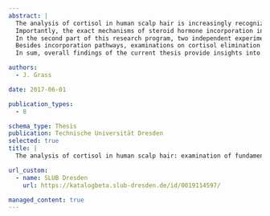 ```yaml
---
abstract: |
  The analysis of cortisol in human scalp hair is increasingly recognized as a promising new endocrine measure of long-term systemic cortisol secretion in the context of chronic stress research. Hair cortisol concentrations (hairF) are assumed to result from continuous incorporation of cortisol into slowly growing hair and to thus reflect integrated cortisol levels over the time period of hair growth. Due to their retrospective and long-term nature, hairF should be intra-individually stable and unaffected by situational variability. Over the past years, cumulative evidence has supported several of the general assumptions underlying hair cortisol analysis, such as the overall validity, high test-retest reliability of hairF as well as robustness to several potential sociodemographic or hair-related covariates. However, more research on fundamental methodological questions of this relatively new method is warranted.
  Importantly, the exact mechanisms of steroid hormone incorporation into hair are still not satisfactorily understood. External incorporation of cortisol, originating from sweat, is continually discussed as a potentially relevant source of hairF. Further, there are still concerns about whether hairF are indeed not altered by acute situational influences. To address these issues, one focus of the present research program was to explore the possibility that cortisol from sweat contributes to hairF and that hairF may be subject to acute sweat-inducing interventions. For this, the first part of this thesis includes the validation of an analytical procedure to measure cortisol concentrations in sweat (sweatF) and determination of sweatF in natural sweat samples (study I) as well as examinations on effects of incubating human scalp hair in a hydrocortisone-containing artificial sweat solution on hairF (studies II & III). Results show that cortisol is present in human sweat in concentrations that are strongly related to those in saliva. Further, the findings consistently reveal higher hairF after exposing hair to artificial sweat under in vitro and in vivo conditions, respectively. Combined, these findings show initial evidence for the assumption that cortisol in sweat may be a relevant source of hairF.
  In the second part of this research program, two independent experimental in vivo studies were conducted that explored whether hairF are subject to acute variation, potentially related to cortisol incorporation from sweat. For this, healthy individuals either underwent a treadmill run in which sweating together with a systemic cortisol reaction was provoked (study IV) or took part in a sauna bathing challenge in which sweat production was induced without systemic cortisol reactivity (study V). Findings show that hairF as well as hair cortisone concentrations (hairE) are not altered by single sweat-inducing interventions and unrelated to acute salivary cortisol reactivity. In addition, findings indicate that hairF and hairE were not subject to diurnal variation. Thus, the outcome of this work provides support for the ‘classical’ model of hair cortisol, which holds that hairF represent a stable retrospective marker of systemic cortisol production. Further, the findings substantiate the potential value of hairE for obtaining information on long-term systemic cortisol levels.
  Besides incorporation pathways, examinations on cortisol elimination mechanisms from hair are essential to understand the complex nature of hairF. Here, ultraviolet/sunlight radiation constitutes a potentially important factor that has received little attention in hair cortisol analysis so far. The third part of the present doctoral thesis thus conducted a first comprehensive investigation into this topic. Three studies examined the stability of cortisol molecules to radiant energy (study VI) and effects of a single short-term artificial light irradiation (study VII) and long-term naturalistic sunlight radiation (study VIII) on hairF and hairE in human scalp hair samples. Results consistently reveal that longer light exposure resulted in a decrease of hairF and hairE under in vitro conditions. However, the magnitude of this effect under real-life testing conditions needs to be determined in future research. Notwithstanding, our data strongly suggest that hair samples for steroid analyses need to be stored in a dark environment. 
  In sum, overall findings of the current thesis provide insights into basic methodological aspects of hair cortisol analysis. The research proves the robustness of hairF (and hairE) to acute situational influences and thus further highlights the potential of hairF as an intra-individually stable measure primarily reflecting long-term systemic cortisol levels. However, the investigations also point to a possible confounding influence of individual perspiration on hairF, potentially related to external deposition of cortisol from sweat into hair. Further, the present thesis shows initial evidence for individual-level sunlight exposure as a possible confound in hair steroid analysis.

authors:
  - J. Grass

date: 2017-06-01

publication_types:
  - 8

schema_type: Thesis
publication: Technische Universität Dresden
selected: true
title: |
  The analysis of cortisol in human scalp hair: examination of fundamental methodological questions concerning incorporation and elimination pathways

url_custom:
  - name: SLUB Dresden
    url: https://katalogbeta.slub-dresden.de/id/0019114597/

managed_content: true
---
```

